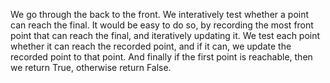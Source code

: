 We go through the back to the front. We interatively test whether a point can reach the final. It would be easy to do so, by recording the most front point that can reach the final, and iteratively updating it. We test each point whether it can reach the recorded point, and if it can, we update the recorded point to that point. And finally if the first point is reachable, then we return True, otherwise return False.